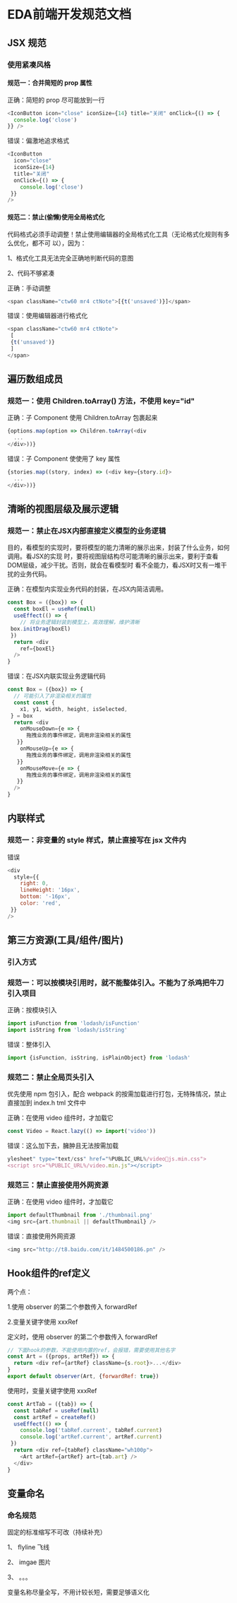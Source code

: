 # EDA前端开发规范文档

## JSX 规范

### 使用紧凑风格

#### 规范一：合并简短的 prop 属性
正确：简短的 prop 尽可能放到⼀⾏

```js
<IconButton icon="close" iconSize={14} title="关闭" onClick={() => {
  console.log('close')
}} />

```

错误：偏激地追求格式
```js
<IconButton
  icon="close"
  iconSize={14}
  title="关闭"
  onClick={() => {
    console.log('close')
 }}
/>
```

#### 规范⼆：禁⽌(偷懒)使⽤全局格式化
代码格式必须⼿动调整！禁⽌使⽤编辑器的全局格式化⼯具（⽆论格式化规则有多么优化，都不可
以），因为：

1、格式化⼯具⽆法完全正确地判断代码的意图

2、代码不够紧凑

正确：⼿动调整
```js
<span className="ctw60 mr4 ctNote">[{t('unsaved')}]</span>
```
错误：使⽤编辑器进⾏格式化

```js
<span className="ctw60 mr4 ctNote">
 [
 {t('unsaved')}
 ]
</span>
```

## 遍历数组成员

### 规范⼀：使⽤ Children.toArray() ⽅法，不使⽤ key="id"

正确：⼦ Component 使⽤ Children.toArray 包裹起来

```js
{options.map(option => Children.toArray(<div
  ...
</div>))}
```
错误：⼦ Component 使使⽤了 key 属性
```js
{stories.map((story, index) => (<div key={story.id}>
  ...
</div>))} 
```

## 清晰的视图层级及展示逻辑

### 规范⼀：禁⽌在JSX内部直接定义模型的业务逻辑

⽬的，看模型的实现时，要将模型的能⼒清晰的展示出来，封装了什么业务，如何调⽤。看JSX的实现
时，要将视图层结构尽可能清晰的展示出来，要利于查看DOM层级，减少⼲扰。否则，就会在看模型时
看不全能⼒，看JSX时⼜有⼀堆⼲扰的业务代码。

正确：在模型内实现业务代码的封装，在JSX内简洁调⽤。

```js
const Box = ({box}) => {
  const boxEl = useRef(null)
  useEffect(() => {
    // 将业务逻辑封装到模型上，⾼效理解，维护清晰
 box.initDrag(boxEl)
 })
  return <div
    ref={boxEl}
  />
}
```

错误：在JSX内联实现业务逻辑代码

```js
const Box = ({box}) => {
  // 可能引⼊了⾮渲染相关的属性
  const const {
    x1, y1, width, height, isSelected,
 } = box
  return <div
    onMouseDown={e => {
      拖拽业务的事件绑定，调⽤⾮渲染相关的属性
   }}
    onMouseUp={e => {
      拖拽业务的事件绑定，调⽤⾮渲染相关的属性
   }}
    onMouseMove={e => {
      拖拽业务的事件绑定，调⽤⾮渲染相关的属性
   }}
  />
}

```

## 内联样式

### 规范⼀：⾮变量的 style 样式，禁⽌直接写在 jsx ⽂件内

错误


```js
<div
  style={{
    right: 0,
    lineHeight: '16px',
    bottom: '-16px',
    color: 'red',
 }}
/>
```

## 第三⽅资源(⼯具/组件/图⽚)

### 引⼊⽅式

### 规范⼀：可以按模块引⽤时，就不能整体引⼊。不能为了杀鸡把⽜⼑引⼊项⽬

正确：按模块引⼊


```js
import isFunction from 'lodash/isFunction'
import isString from 'lodash/isString'
```

错误：整体引⼊

```js
import {isFunction, isString, isPlainObject} from 'lodash'
```

### 规范⼆：禁⽌全局⻚头引⼊

优先使⽤ npm 包引⼊，配合 webpack 的按需加载进⾏打包，⽆特殊情况，禁⽌直接加到 index.h
tml ⽂件中

正确：在使⽤ video 组件时，才加载它

```js
const Video = React.lazy(() => import('video'))
```

错误：这么加下去，臃肿且⽆法按需加载

```js
ylesheet" type="text/css" href="%PUBLIC_URL%/videojs.min.css">
<script src="%PUBLIC_URL%/video.min.js"></script>
```

### 规范三：禁⽌直接使⽤外⽹资源

正确：在使⽤ video 组件时，才加载它

```js
import defaultThumbnail from './thumbnail.png'
<img src={art.thumbnail || defaultThumbnail} />
```

错误：直接使⽤外⽹资源

```js
<img src="http://t8.baidu.com/it/1484500186.pn" />
```

## Hook组件的ref定义

两个点：

1.使⽤ observer 的第⼆个参数传⼊ forwardRef

2.变量关键字使⽤ xxxRef

定义时，使⽤ observer 的第⼆个参数传⼊ forwardRef

```js
// 下⾯hook的参数，不能使⽤内置的ref，会报错，需要使⽤其他名字
const Art = ({props, artRef}) => {
  return <div ref={artRef} className={s.root}>...</div>
}
export default observer(Art, {forwardRef: true})
```

使⽤时，变量关键字使⽤ xxxRef

```js
const ArtTab = ({tab}) => {
  const tabRef = useRef(null)
  const artRef = createRef()
  useEffect(() => {
    console.log('tabRef.current', tabRef.current)
    console.log('artRef.current', artRef.current)
 })
  return <div ref={tabRef} className="wh100p">
    <Art artRef={artRef} art={tab.art} />
  </div>
}
```

## 变量命名

### 命名规范

固定的标准缩写不可改（持续补充）

1、 flyline 飞线

2、 imgae 图片

3、 。。。

变量名称尽量全写，不用计较长短，需要足够语义化








